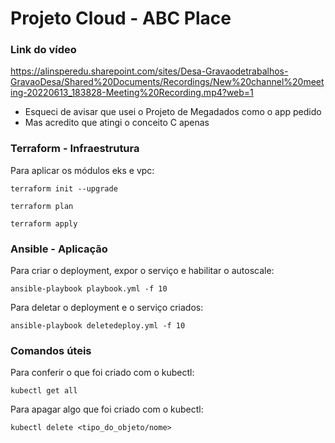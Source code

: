 # Projeto Cloud - ABC Place

### Link do vídeo

https://alinsperedu.sharepoint.com/sites/Desa-Gravaodetrabalhos-GravaoDesa/Shared%20Documents/Recordings/New%20channel%20meeting-20220613_183828-Meeting%20Recording.mp4?web=1

- Esqueci de avisar que usei o Projeto de Megadados como o app pedido
- Mas acredito que atingi o conceito C apenas

### Terraform - Infraestrutura

Para aplicar os módulos eks e vpc:

```console
terraform init --upgrade
```

```console
terraform plan
```

```console
terraform apply
```

### Ansible - Aplicação

Para criar o deployment, expor o serviço e habilitar o autoscale:

```console
ansible-playbook playbook.yml -f 10
```

Para deletar o deployment e o serviço criados:

```console
ansible-playbook deletedeploy.yml -f 10
```

### Comandos úteis

Para conferir o que foi criado com o kubectl:

```console
kubectl get all
```

Para apagar algo que foi criado com o kubectl:

```console
kubectl delete <tipo_do_objeto/nome>
```
